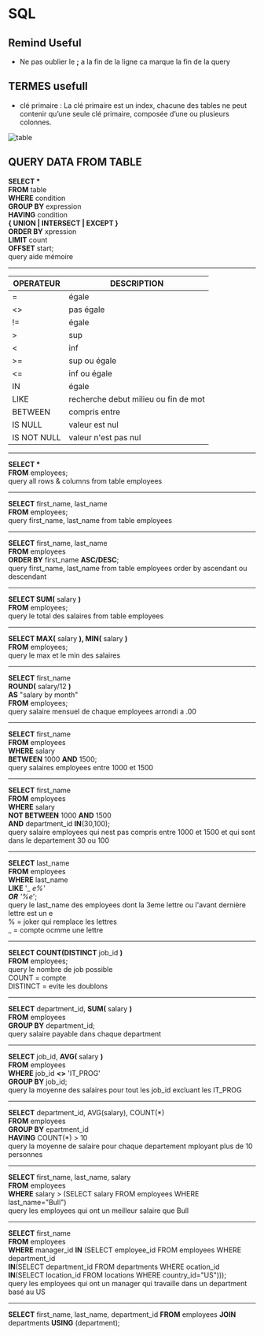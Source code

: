 # SQL

## Remind Useful
- Ne pas oublier le **;** a la fin de la ligne ca marque la fin de la query
## TERMES usefull
- clé primaire : La clé primaire est un index, chacune des tables ne peut contenir qu’une seule clé primaire, composée d’une ou plusieurs colonnes.

![table](https://github.com/becodeorg/BXL-Johnson-09/blob/main/2.The-Hill/Backend-sprint/1.Database/assets/dbschema.png)



## QUERY DATA FROM TABLE

**SELECT \***    
**FROM** table  
**WHERE** condition  
**GROUP BY** expression  
**HAVING** condition  
**{ UNION | INTERSECT | EXCEPT }**  
**ORDER BY** xpression  
**LIMIT** count  
**OFFSET** start;    
query aide mémoire   
___

| OPERATEUR | DESCRIPTION |
| ------------- | ------------- | 
| = | égale |
| <> | pas égale |
| != | égale |
| > | sup |
| < | inf |
| >= | sup ou égale |
| <= | inf ou égale |
| IN | égale |
| LIKE | recherche debut milieu ou fin de mot |
| BETWEEN | compris entre |
| IS NULL | valeur est nul |
| IS NOT NULL | valeur n'est pas nul |

___
**SELECT \***  
**FROM** employees;  
query all rows & columns from table employees  
___
**SELECT** first_name, last_name   
**FROM** employees;   
query first_name, last_name from table employees  
___
**SELECT** first_name, last_name   
**FROM** employees  
**ORDER BY** first_name **ASC/DESC**;  
query first_name, last_name from table employees order by ascendant ou descendant   
___
**SELECT SUM(** salary **)   
FROM** employees;  
query le total des salaires from table employees  
___
**SELECT MAX(** salary **), MIN(** salary **)   
FROM** employees;  
query le max et le min des salaires  
___
**SELECT** first_name   
**ROUND(** salary/12 **)  
AS** "salary by month"  
**FROM** employees;  
query salaire mensuel de chaque employees arrondi a .00  
___
**SELECT** first_name   
**FROM** employees  
**WHERE** salary  
**BETWEEN** 1000 **AND** 1500;  
query salaires employees entre 1000 et 1500  
___
**SELECT** first_name  
**FROM** employees  
**WHERE** salary  
**NOT BETWEEN** 1000 **AND** 1500  
**AND** department_id **IN**(30,100);    
query salaire employees qui nest pas compris entre 1000 et 1500 et qui sont dans le departement 30 ou 100  
___
**SELECT** last_name    
**FROM** employees  
**WHERE** last_name  
**LIKE** \'_ _e%'  
**OR** \'%e_';  
query le last_name des employees dont la 3eme lettre ou l'avant dernière lettre est un e  
% = joker qui remplace les lettres  
_ = compte ocmme une lettre  
___
**SELECT COUNT(DISTINCT** job_id **)  
FROM** employees;  
query le nombre de job possible  
COUNT = compte  
DISTINCT = evite les doublons  
___
**SELECT** department_id, **SUM(** salary **)   
FROM** employees     
**GROUP BY** department_id;   
query salaire payable dans chaque department   
___
**SELECT** job_id, **AVG(** salary **)   
FROM** employees    
**WHERE** job_id **<>** 'IT_PROG'  
**GROUP BY** job_id;  
query la moyenne des salaires pour tout les job_id excluant les IT_PROG   
___
**SELECT** department_id, AVG(salary), COUNT(\*)  
**FROM** employees    
**GROUP BY** epartment_id  
**HAVING** COUNT(\*) > 10  
query la moyenne de salaire pour chaque departement mployant plus de 10 personnes  
___
**SELECT** first_name, last_name, salary  
**FROM** employees  
**WHERE** salary > (SELECT salary FROM employees WHERE last_name="Bull")  
query les employees qui ont un meilleur salaire que Bull  
___
**SELECT** first_name   
**FROM** employees  
**WHERE** manager_id **IN** (SELECT employee_id FROM employees WHERE department_id  
**IN**(SELECT department_id FROM departments WHERE ocation_id  
**IN**(SELECT location_id FROM locations WHERE country_id="US")));  
query les employees qui ont un manager qui travaille dans un department basé au US  
___
**SELECT** first_name, last_name, department_id 
**FROM** employees
**JOIN** departments
**USING** (department);










